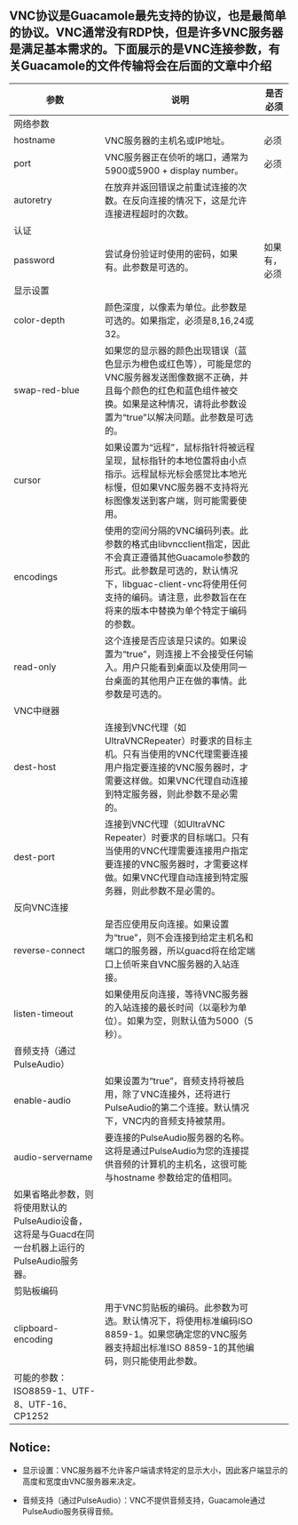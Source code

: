 ## VNC协议是Guacamole最先支持的协议，也是最简单的协议。VNC通常没有RDP快，但是许多VNC服务器是满足基本需求的。下面展示的是VNC连接参数，有关Guacamole的文件传输将会在后面的文章中介绍



| 参数 | 说明 | 是否必须 |
| -------- | -------- | -------- |
| 网络参数 |
| hostname | VNC服务器的主机名或IP地址。| 必须 |
| port | VNC服务器正在侦听的端口，通常为5900或5900 + display number。| 必须 |
| autoretry | 在放弃并返回错误之前重试连接的次数。在反向连接的情况下，这是允许连接进程超时的次数。| |
| 认证 |
| password | 尝试身份验证时使用的密码，如果有。此参数是可选的。| 如果有，必须 |
| 显示设置 |
| color-depth | 颜色深度，以像素为单位。此参数是可选的。如果指定，必须是8,16,24或32。 | |
| swap-red-blue | 如果您的显示器的颜色出现错误（蓝色显示为橙色或红色等），可能是您的VNC服务器发送图像数据不正确，并且每个颜色的红色和蓝色组件被交换。如果是这种情况，请将此参数设置为“true”以解决问题。此参数是可选的。| |
| cursor | 如果设置为“远程”，鼠标指针将被远程呈现，鼠标指针的本地位置将由小点指示。远程鼠标光标会感觉比本地光标慢，但如果VNC服务器不支持将光标图像发送到客户端，则可能需要使用。| |
| encodings | 使用的空间分隔的VNC编码列表。此参数的格式由libvncclient指定，因此不会真正遵循其他Guacamole参数的形式。此参数是可选的，默认情况下，libguac-client-vnc将使用任何支持的编码。请注意，此参数旨在在将来的版本中替换为单个特定于编码的参数。| |
| read-only | 这个连接是否应该是只读的。如果设置为“true”，则连接上不会接受任何输入。用户只能看到桌面以及使用同一台桌面的其他用户正在做的事情。此参数是可选的。| |
| VNC中继器 |
| dest-host | 连接到VNC代理（如UltraVNCRepeater）时要求的目标主机。只有当使用的VNC代理需要连接用户指定要连接的VNC服务器时，才需要这样做。如果VNC代理自动连接到特定服务器，则此参数不是必需的。| |
| dest-port | 连接到VNC代理（如UltraVNC Repeater）时要求的目标端口。只有当使用的VNC代理需要连接用户指定要连接的VNC服务器时，才需要这样做。如果VNC代理自动连接到特定服务器，则此参数不是必需的。 | |
| 反向VNC连接 |
| reverse-connect | 是否应使用反向连接。如果设置为“true”，则不会连接到给定主机名和端口的服务器，所以guacd将在给定端口上侦听来自VNC服务器的入站连接。| |
| listen-timeout | 如果使用反向连接，等待VNC服务器的入站连接的最长时间（以毫秒为单位）。如果为空，则默认值为5000（5秒）。 | |
| 音频支持（通过PulseAudio） |
| enable-audio | 如果设置为“true”，音频支持将被启用，除了VNC连接外，还将进行PulseAudio的第二个连接。默认情况下，VNC内的音频支持被禁用。 |  |
| audio-servername | 要连接的PulseAudio服务器的名称。这将是通过PulseAudio为您的连接提供音频的计算机的主机名，这很可能与hostname 参数给定的值相同。
如果省略此参数，则将使用默认的PulseAudio设备，这将是与Guacd在同一台机器上运行的PulseAudio服务器。 |  |
| 剪贴板编码 |
| clipboard-encoding | 用于VNC剪贴板的编码。此参数为可选。默认情况下，将使用标准编码ISO 8859-1。如果您确定您的VNC服务器支持超出标准ISO 8859-1的其他编码，则只能使用此参数。
可能的参数：ISO8859-1、UTF-8、UTF-16、CP1252 |  |

## Notice:

* 显示设置：VNC服务器不允许客户端请求特定的显示大小，因此客户端显示的高度和宽度由VNC服务器来决定。

* 音频支持（通过PulseAudio）：VNC不提供音频支持，Guacamole通过PulseAudio服务获得音频。